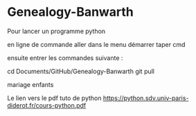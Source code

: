 # Genealogy-Banwarth

Pour lancer un programme python

en ligne de commande
aller dans le menu démarrer taper cmd

ensuite entrer les commandes suivante :

cd Documents/GitHub/Genealogy-Banwarth
git pull

mariage
enfants


Le lien vers le pdf tuto de python
https://python.sdv.univ-paris-diderot.fr/cours-python.pdf
